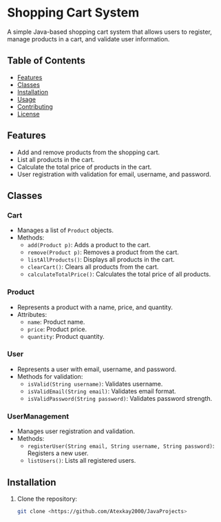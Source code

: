 # Shopping Cart System

A simple Java-based shopping cart system that allows users to register, manage products in a cart, and validate user information.

## Table of Contents
- [Features](#features)
- [Classes](#classes)
- [Installation](#installation)
- [Usage](#usage)
- [Contributing](#contributing)
- [License](#license)

## Features
- Add and remove products from the shopping cart.
- List all products in the cart.
- Calculate the total price of products in the cart.
- User registration with validation for email, username, and password.

## Classes
### Cart
- Manages a list of `Product` objects.
- Methods:
  - `add(Product p)`: Adds a product to the cart.
  - `remove(Product p)`: Removes a product from the cart.
  - `listAllProducts()`: Displays all products in the cart.
  - `clearCart()`: Clears all products from the cart.
  - `calculateTotalPrice()`: Calculates the total price of all products.

### Product
- Represents a product with a name, price, and quantity.
- Attributes:
  - `name`: Product name.
  - `price`: Product price.
  - `quantity`: Product quantity.

### User
- Represents a user with email, username, and password.
- Methods for validation:
  - `isValid(String username)`: Validates username.
  - `isValidEmail(String email)`: Validates email format.
  - `isValidPassword(String password)`: Validates password strength.

### UserManagement
- Manages user registration and validation.
- Methods:
  - `registerUser(String email, String username, String password)`: Registers a new user.
  - `listUsers()`: Lists all registered users.

## Installation
1. Clone the repository:
   ```bash
   git clone <https://github.com/Atexkay2000/JavaProjects>
